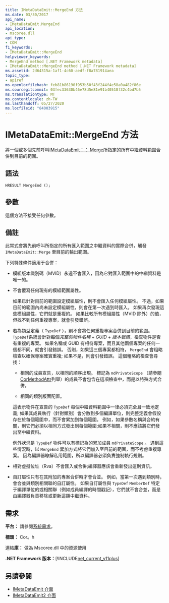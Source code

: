 ```yaml
---
title: IMetaDataEmit::MergeEnd 方法
ms.date: 03/30/2017
api_name:
- IMetaDataEmit.MergeEnd
api_location:
- mscoree.dll
api_type:
- COM
f1_keywords:
- IMetaDataEmit::MergeEnd
helpviewer_keywords:
- MergeEnd method [.NET Framework metadata]
- IMetaDataEmit::MergeEnd method [.NET Framework metadata]
ms.assetid: 2d64315a-1af1-4c60-aedf-f8a781914aea
topic_type:
- apiref
ms.openlocfilehash: feb81b86190f953b50f43f244f4e58a0a482f86e
ms.sourcegitcommit: 03fec33630b46e78d5e81e91b40518f32c4bd7b5
ms.translationtype: MT
ms.contentlocale: zh-TW
ms.lasthandoff: 05/27/2020
ms.locfileid: "84003915"
---
```

# <a name="imetadataemitmergeend-method"></a>IMetaDataEmit::MergeEnd 方法

將一個或多個先前呼叫[IMetaDataEmit：： Merge](imetadataemit-merge-method.md)所指定的所有中繼資料範圍合併到目前的範圍。

## <a name="syntax"></a>語法

```cppcpp
HRESULT MergeEnd ();
```

## <a name="parameters"></a>參數

這個方法不接受任何參數。

## <a name="remarks"></a>備註

此常式會將先前呼叫所指定的所有匯入範圍之中繼資料的實際合併，觸發 `IMetaDataEmit::Merge` 至目前的輸出範圍。

下列特殊條件適用于合併：

- 模組版本識別碼（MVID）永遠不會匯入，因為它對匯入範圍中的中繼資料是唯一的。

- 不會覆寫任何現有的模組範圍屬性。

  如果已針對目前的範圍設定模組屬性，則不會匯入任何模組屬性。 不過，如果目前的範圍內尚未設定模組屬性，則會在第一次遇到時匯入。 如果再次發現這些模組屬性，它們就是重複的。 如果比較所有模組屬性（MVID 除外）的值，但找不到任何重複專案，就會引發錯誤。

- 若為類型定義（ `TypeDef` ），則不會將任何重複專案合併到目前的範圍。 `TypeDef`系統會針對每個*完整的物件名稱*  +  *GUID*  +  *版本號碼*，檢查物件是否有重複的專案。 如果名稱或 GUID 有相符專案，而且其他兩個專案的任何一個都不同，就會引發錯誤。 否則，如果這三個專案都相符， `MergeEnd` 會粗略檢查以確保專案確實重複; 如果不是，則會引發錯誤。 這個粗略的檢查會尋找：

  - 相同的成員宣告，以相同的順序出現。 標記為 `mdPrivateScope` （請參閱[CorMethodAttr](cormethodattr-enumeration.md)列舉）的成員不會包含在這項檢查中，而是以特殊方式合併。

  - 相同的類別版面配置。

  這表示物件在宣告的 `TypeDef` 每個中繼資料範圍中一律必須完全且一致地定義; 如果其成員執行（針對類別）會分散到多個編譯單位，則完整定義會假設存在於每個範圍中，而不會累加到每個範圍。 例如，如果參數名稱與合約有關，則它們必須以相同方式發出到每個範圍;如果不相關，則不應該將它們發出至中繼資料。

  例外狀況是 `TypeDef` 物件可以有標記為的累加成員 `mdPrivateScope` 。 遇到這些情況時，以 `MergeEnd` 累加方式將它們加入至目前的範圍，而不考慮重複專案。 因為編譯器瞭解私用範圍，所以編譯器必須負責強制執行規則。

- 相對虛擬位址（Rva）不會匯入或合併;編譯器應該會重新發出這則資訊。

- 自訂屬性只有在其附加的專案合併時才會合並。 例如，當第一次遇到類別時，會合並與類別相關聯的自訂屬性。 如果自訂屬性與 `TypeDef` `MemberDef` 特定于編譯單位的或相關聯（例如成員編譯的時間戳記），它們就不會合並，而是由編譯器負責移除或更新這類中繼資料。

## <a name="requirements"></a>需求

**平台：** 請參閱[系統需求](../../get-started/system-requirements.md)。

**標頭：** Cor。h

連結**庫：** 做為 Mscoree.dll 中的資源使用

**.NET Framework 版本：**[!INCLUDE[net_current_v11plus](../../../../includes/net-current-v11plus-md.md)]

## <a name="see-also"></a>另請參閱

- [IMetaDataEmit 介面](imetadataemit-interface.md)
- [IMetaDataEmit2 介面](imetadataemit2-interface.md)
